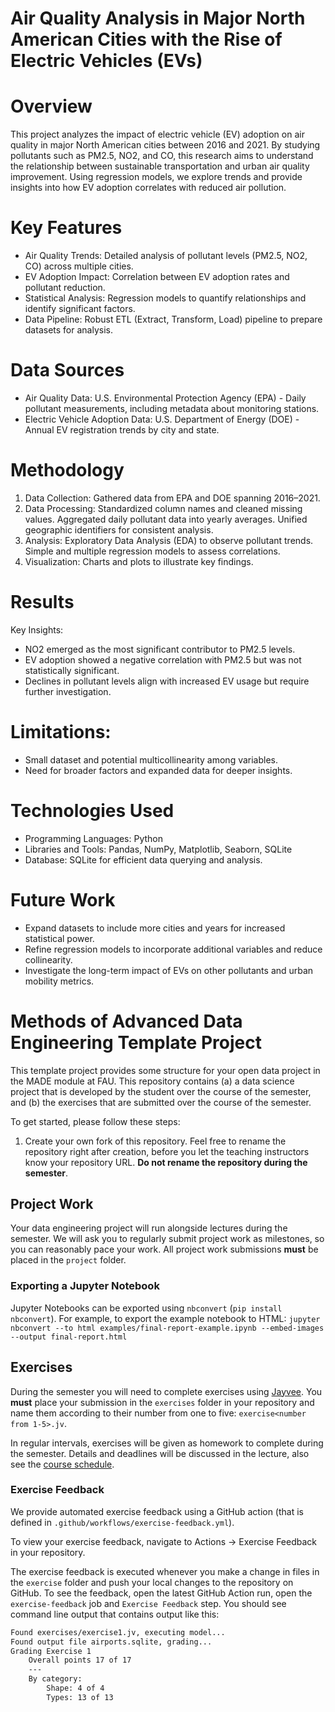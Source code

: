 # Air Quality Analysis in Major North American Cities with the Rise of Electric Vehicles (EVs)
# Overview 
This project analyzes the impact of electric vehicle (EV) adoption on air quality in major North American cities between 2016 and 2021. By studying pollutants such as PM2.5, NO2, and CO, this research aims to understand the relationship between sustainable transportation and urban air quality improvement. Using regression models, we explore trends and provide insights into how EV adoption correlates with reduced air pollution.
# Key Features
* Air Quality Trends: Detailed analysis of pollutant levels (PM2.5, NO2, CO) across multiple cities.
* EV Adoption Impact: Correlation between EV adoption rates and pollutant reduction.
* Statistical Analysis: Regression models to quantify relationships and identify significant factors.
* Data Pipeline: Robust ETL (Extract, Transform, Load) pipeline to prepare datasets for analysis.
# Data Sources
* Air Quality Data: U.S. Environmental Protection Agency (EPA) - Daily pollutant measurements, including metadata about monitoring stations.
* Electric Vehicle Adoption Data: U.S. Department of Energy (DOE) - Annual EV registration trends by city and state.
# Methodology
1. Data Collection: Gathered data from EPA and DOE spanning 2016–2021.
2. Data Processing:
   Standardized column names and cleaned missing values.
   Aggregated daily pollutant data into yearly averages.
   Unified geographic identifiers for consistent analysis.
3. Analysis:
   Exploratory Data Analysis (EDA) to observe pollutant trends.
   Simple and multiple regression models to assess correlations.
4. Visualization: Charts and plots to illustrate key findings.
# Results
Key Insights:
* NO2 emerged as the most significant contributor to PM2.5 levels.
* EV adoption showed a negative correlation with PM2.5 but was not statistically significant.
* Declines in pollutant levels align with increased EV usage but require further investigation.
# Limitations:
* Small dataset and potential multicollinearity among variables.
* Need for broader factors and expanded data for deeper insights.
# Technologies Used
* Programming Languages: Python
* Libraries and Tools: Pandas, NumPy, Matplotlib, Seaborn, SQLite
* Database: SQLite for efficient data querying and analysis.
# Future Work
* Expand datasets to include more cities and years for increased statistical power.
* Refine regression models to incorporate additional variables and reduce collinearity.
* Investigate the long-term impact of EVs on other pollutants and urban mobility metrics.

# Methods of Advanced Data Engineering Template Project

This template project provides some structure for your open data project in the MADE module at FAU.
This repository contains (a) a data science project that is developed by the student over the course of the semester, and (b) the exercises that are submitted over the course of the semester.

To get started, please follow these steps:
1. Create your own fork of this repository. Feel free to rename the repository right after creation, before you let the teaching instructors know your repository URL. **Do not rename the repository during the semester**.

## Project Work
Your data engineering project will run alongside lectures during the semester. We will ask you to regularly submit project work as milestones, so you can reasonably pace your work. All project work submissions **must** be placed in the `project` folder.

### Exporting a Jupyter Notebook
Jupyter Notebooks can be exported using `nbconvert` (`pip install nbconvert`). For example, to export the example notebook to HTML: `jupyter nbconvert --to html examples/final-report-example.ipynb --embed-images --output final-report.html`


## Exercises
During the semester you will need to complete exercises using [Jayvee](https://github.com/jvalue/jayvee). You **must** place your submission in the `exercises` folder in your repository and name them according to their number from one to five: `exercise<number from 1-5>.jv`.

In regular intervals, exercises will be given as homework to complete during the semester. Details and deadlines will be discussed in the lecture, also see the [course schedule](https://made.uni1.de/).

### Exercise Feedback
We provide automated exercise feedback using a GitHub action (that is defined in `.github/workflows/exercise-feedback.yml`). 

To view your exercise feedback, navigate to Actions → Exercise Feedback in your repository.

The exercise feedback is executed whenever you make a change in files in the `exercise` folder and push your local changes to the repository on GitHub. To see the feedback, open the latest GitHub Action run, open the `exercise-feedback` job and `Exercise Feedback` step. You should see command line output that contains output like this:

```sh
Found exercises/exercise1.jv, executing model...
Found output file airports.sqlite, grading...
Grading Exercise 1
	Overall points 17 of 17
	---
	By category:
		Shape: 4 of 4
		Types: 13 of 13
```
